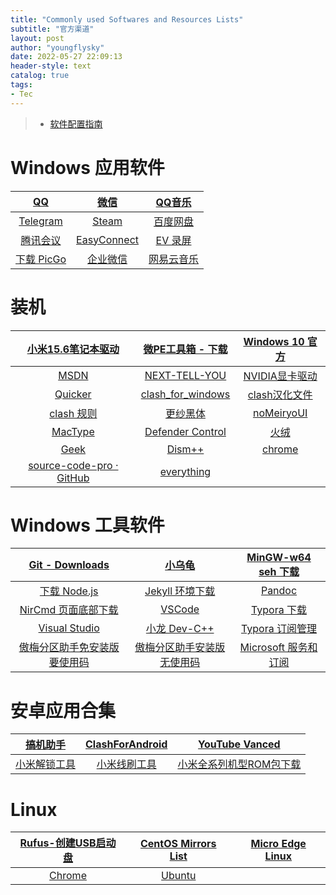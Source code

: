 ```yaml
---
title: "Commonly used Softwares and Resources Lists"
subtitle: "官方渠道"
layout: post
author: "youngflysky"
date: 2022-05-27 22:09:13
header-style: text
catalog: true
tags:
- Tec
---
```


>- [软件配置指南](https://youngflysky.fun/2022/07/11/%E8%A3%85%E6%9C%BA%E9%85%8D%E7%BD%AE%E8%AF%B4%E6%98%8E/)

# Windows 应用软件

|        [QQ](https://im.qq.com/index/#downloadAnchor)        |                [微信](https://weixin.qq.com/)                | [QQ音乐](https://y.qq.com/download/welcome_pc_v15/index.html?ADTAG=YQQ) |
| :---------------------------------------------------------: | :----------------------------------------------------------: | :----------------------------------------------------------: |
|          [Telegram](https://desktop.telegram.org/)          | [Steam ](https://store.steampowered.com/about/Steam?l=schinese) |          [百度网盘](https://pan.baidu.com/download)          |
|     [腾讯会议](https://source.meeting.qq.com/download/)     | [EasyConnect](https://vpn.shiep.edu.cn/com/installClient.html#auto-common) |               [EV 录屏](https://www.ieway.cn/)               |
| [下载 PicGo](https://github.com/Molunerfinn/PicGo/releases) |    [企业微信](https://work.weixin.qq.com/#indexDownload)     |        [网易云音乐](https://music.163.com/#/download)        |

# 装机

| [小米15.6笔记本驱动](https://www.mi.com/service/bijiben/drivers/15) |  [微PE工具箱 - 下载](https://www.wepe.com.cn/download.html)  | [Windows 10 官方](https://www.microsoft.com/zh-cn/software-download/windows10%20) |
| :----------------------------------------------------------: | :----------------------------------------------------------: | :----------------------------------------------------------: |
|              [MSDN](https://msdn.itellyou.cn/)               |     [NEXT-TELL-YOU](https://next.itellyou.cn/Original/#)     | [NVIDIA显卡驱动](https://www.nvidia.cn/Download/index.aspx?lang=cn) |
|         [ Quicker](https://getquicker.net/Download)          | [clash_for_windows](https://github.com/Fndroid/clash_for_windows_pkg/releases) | [clash汉化文件](https://sabrinathings.lanzoui.com/b01hweblc) |
| [clash 规则](https://github.com/youngflysky/Typora/blob/main/Post%E2%80%94doc/%E9%A2%84%E5%A4%84%E7%90%86%E9%85%8D%E7%BD%AE.txt) | [更纱黑体](https://github.com/be5invis/Sarasa-Gothic/releases) | [noMeiryoUI ](https://github.com/Tatsu-syo/noMeiryoUI/releases) |
|             [MacType](https://www.mactype.net/)              | [Defender Control](https://www.sordum.org/downloads/?st-defender-control) |         [火绒](https://www.huorong.cn/person5.html)          |
|        [Geek](https://geekuninstaller.pro/download/)         | [Dism++](https://github.com/Chuyu-Team/Dism-Multi-language/releases/tag/v10.1.1002.1) |     [chrome](https://www.google.com/intl/zh-CN/chrome/)      |
| [source-code-pro · GitHub](https://github.com/adobe-fonts/source-code-pro/releases) |        [everything](https://www.voidtools.com/zh-cn/)        |                                                              |

# Windows 工具软件

|       [Git - Downloads](https://git-scm.com/downloads)       |         [小乌龟](https://tortoisegit.org/download/)          | [MinGW-w64 seh 下载](https://sourceforge.net/projects/mingw-w64/files/mingw-w64/mingw-w64-release/) |
| :----------------------------------------------------------: | :----------------------------------------------------------: | :----------------------------------------------------------: |
|     [下载  Node.js](https://nodejs.org/zh-cn/download/)      |   [Jekyll 环境下载](https://rubyinstaller.org/downloads/)    |         [Pandoc](https://pandoc.org/installing.html)         |
| [NirCmd 页面底部下载](http://www.nirsoft.net/utils/nircmd.html) |       [VSCode](https://code.visualstudio.com/download)       |              [Typora  下载](https://typora.io/)              |
| [Visual Studio](https://visualstudio.microsoft.com/zh-hans/vs/older-downloads/) |           [小龙 Dev-C++](https://devcpp.gitee.io/)           | [Typora 订阅管理](https://secure.2co.com/myaccount/?version=new) |
| [傲梅分区助手免安装版要使用码](https://www.disktool.cn/download.html) | [傲梅分区助手安装版无使用码](https://www.disktool.cn/download-adfree.html) | [Microsoft 服务和订阅](https://account.microsoft.com/services) |

# 安卓应用合集

|            [搞机助手](https://lsdy.top/gjzs)             | [ClashForAndroid](https://github.com/Kr328/ClashForAndroid/releases) |         [YouTube Vanced](https://youtubevanced.com/)         |
| :------------------------------------------------------: | :----------------------------------------------------------: | :----------------------------------------------------------: |
| [小米解锁工具](http://www.miui.com/unlock/download.html) | [小米线刷工具](http://bigota.d.miui.com/tools/MiFlashSetup201612220.msi) | [小米全系列机型ROM包下载](https://web.vip.miui.com/page/info/mio/mio/detail?postId=5896315&app_version=dev.20220427&ref=share&channel=Share) |

# Linux

|     [Rufus-创建USB启动盘](https://rufus.ie/zh/)     | [CentOS Mirrors List](http://isoredirect.centos.org/centos/7/isos/x86_64/) | [Micro Edge Linux](https://www.microsoft.com/zh-cn/edge#evergreen) |
| :-------------------------------------------------: | :----------------------------------------------------------: | :----------------------------------------------------------: |
| [Chrome](https://www.google.com/intl/zh-CN/chrome/) |       [Ubuntu](https://cn.ubuntu.com/download/desktop)       |                                                              |

